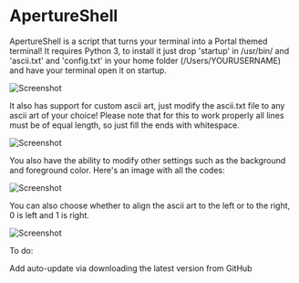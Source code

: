 # ApertureShell
ApertureShell is a script that turns your terminal into a Portal themed terminal! It requires Python 3, to install it just drop 'startup' in /usr/bin/ and 'ascii.txt' and 'config.txt' in your home folder (/Users/YOURUSERNAME) and have your terminal open it on startup.

![Screenshot](https://sli.mg/images/2015/06/25/8d22965090c05bbb59d2cda0611e084f.png)

It also has support for custom ascii art, just modify the ascii.txt file to any ascii art of your choice! Please note that for this to work properly all lines must be of equal length, so just fill the ends with whitespace.

![Screenshot](https://sli.mg/images/2015/08/21/33855c62123242ac14c235100fd1aed3.png)

You also have the ability to modify other settings such as the background and foreground color. Here's an image with all the codes:  

![Screenshot](https://sli.mg/images/2015/08/21/57981e571fb1ada8a5a50bcda7423f75.png)

You can also choose whether to align the ascii art to the left or to the right, 0 is left and 1 is right.  

![Screenshot](https://sli.mg/images/2015/08/21/c922f76b3bc5237658f1cdfe605b858d.png)

To do:

Add auto-update via downloading the latest version from GitHub

